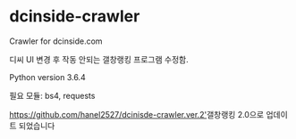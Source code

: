 # dcinside-crawler

Crawler for dcinside.com

디씨 UI 변경 후 작동 안되는 갤창랭킹 프로그램 수정함.

Python version 3.6.4

필요 모듈: bs4, requests

<https://github.com/hanel2527/dcinisde-crawler.ver.2'>갤창랭킹 2.0으로 업데이트 되었습니다</a>
